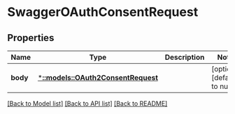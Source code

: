 # SwaggerOAuthConsentRequest

## Properties
Name | Type | Description | Notes
------------ | ------------- | ------------- | -------------
**body** | [***::models::OAuth2ConsentRequest**](oAuth2ConsentRequest.md) |  | [optional] [default to null]

[[Back to Model list]](../README.md#documentation-for-models) [[Back to API list]](../README.md#documentation-for-api-endpoints) [[Back to README]](../README.md)


